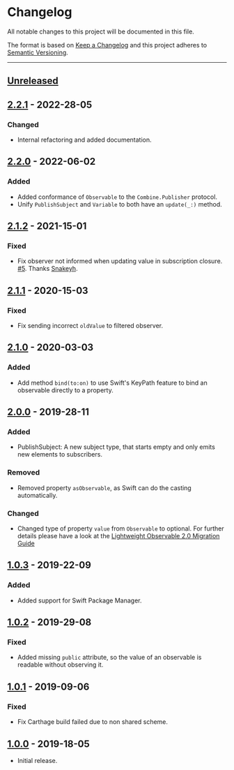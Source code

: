# Changelog
All notable changes to this project will be documented in this file.

The format is based on [Keep a Changelog](http://keepachangelog.com/en/1.0.0/) and this project adheres to [Semantic Versioning](http://semver.org/spec/v2.0.0.html).

---

## [Unreleased]

## [2.2.1] - 2022-28-05
### Changed
 - Internal refactoring and added documentation.

## [2.2.0] - 2022-06-02
### Added
 - Added conformance of `Observable` to the `Combine.Publisher` protocol.
 - Unify `PublishSubject` and `Variable` to both have an `update(_:)` method.

## [2.1.2] - 2021-15-01
### Fixed
 - Fix observer not informed when updating value in subscription closure. [#5](https://github.com/fxm90/LightweightObservable/pull/5). Thanks [Snakeyh](https://github.com/Snakeyh).

## [2.1.1] - 2020-15-03
### Fixed
 - Fix sending incorrect `oldValue` to filtered observer.

## [2.1.0] - 2020-03-03
### Added
 - Add method `bind(to:on)` to use Swift's KeyPath feature to bind an observable directly to a property.

## [2.0.0] - 2019-28-11
### Added
 - PublishSubject: A new subject type, that starts empty and only emits new elements to subscribers.

### Removed
 - Removed property `asObservable`, as Swift can do the casting automatically.

### Changed
 - Changed type of property `value` from `Observable` to optional. For further details please have a look at the [Lightweight Observable 2.0 Migration Guide
](Documentation/Lightweight%20Observable%202.0%20Migration%20Guide.md)

## [1.0.3] - 2019-22-09
### Added
 - Added support for Swift Package Manager.

## [1.0.2] - 2019-29-08
### Fixed
 - Added missing `public` attribute, so the value of an observable is readable without observing it.

## [1.0.1] - 2019-09-06
### Fixed
 - Fix Carthage build failed due to non shared scheme.

## [1.0.0] - 2019-18-05
- Initial release.


[Unreleased]: https://github.com/fxm90/LightweightObservable/compare/2.2.1...main
[2.2.1]: https://github.com/fxm90/LightweightObservable/compare/2.2.0...2.2.1
[2.2.0]: https://github.com/fxm90/LightweightObservable/compare/2.1.2...2.2.0
[2.1.2]: https://github.com/fxm90/LightweightObservable/compare/2.1.1...2.1.2
[2.1.1]: https://github.com/fxm90/LightweightObservable/compare/2.1.0...2.1.1
[2.1.0]: https://github.com/fxm90/LightweightObservable/compare/2.0.0...2.1.0
[2.0.0]: https://github.com/fxm90/LightweightObservable/compare/1.0.3...2.0.0
[1.0.3]: https://github.com/fxm90/LightweightObservable/compare/1.0.2...1.0.3
[1.0.2]: https://github.com/fxm90/LightweightObservable/compare/1.0.1...1.0.2
[1.0.1]: https://github.com/fxm90/LightweightObservable/compare/1.0.0...1.0.1
[1.0.0]: https://github.com/fxm90/LightweightObservable
